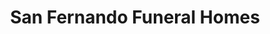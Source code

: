---
title: "San Fernando Funeral Homes"
url: /cuenca/san-fernando-funeral-homes/
shop: Bestattungen
---